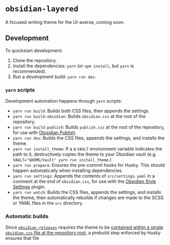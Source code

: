 # `obsidian-layered`

A focused writing theme for the UI-averse, coming soon.


## Development

To quickstart development:

1. Clone the repository.
2. Install the dependencies: `yarn` (or `npm install`, but `yarn` is recommended).
3. Run a development build: `yarn run dev`.


### `yarn` scripts

Development automation happens through `yarn` scripts:

- `yarn run build`: Builds both CSS files, then appends the settings.
- `yarn run build:obsidian`: Builds `obsidian.css` at the root of the repository.
- `yarn run build:publish`: Builds `publish.css` at the root of the repository, for use with [Obisidian Publish](https://obsidian.md/publish). 
- `yarn run dev`: Builds the CSS files, appends the settings, and installs the theme.
- `yarn run install_theme`: If a a `VAULT` environment variable indicates the path to it, destructively copies the theme to your Obsidian vault (e.g. `VAULT="$HOME/Vault" yarn run install_theme`.)
- `yarn run prepare`: Ensures the pre-commit hooks for Husky. This should happen automatically when installing dependencies.
- `yarn run settings`: Appends the contents of `src/settings.yaml` in a comment at the end of `obsidian.css`, for use with the [Obsidian Style Settings](https://github.com/mgmeyers/obsidian-style-settings) plugin.
- `yarn run watch`: Builds the CSS files, appends the settings, and installs the theme, then automatically rebuilds if changes are made to the SCSS or YAML files in the `src` directory.


### Automatic builds

Since [`obsidian-releases`](https://github.com/obsidianmd/obsidian-releases) requires the theme to be [contained within a single `obsidian.css` file at the repository root](https://publish.obsidian.md/hub/04+-+Guides%2C+Workflows%2C+%26+Courses/Guides/How+to+add+your+theme+to+the+community+theme+store#Preparing+your+repository), a prebuild step enforced by Husky ensures that file 